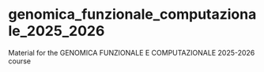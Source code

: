 # genomica_funzionale_computazionale_2025_2026
Material for the GENOMICA FUNZIONALE E COMPUTAZIONALE 2025-2026 course
